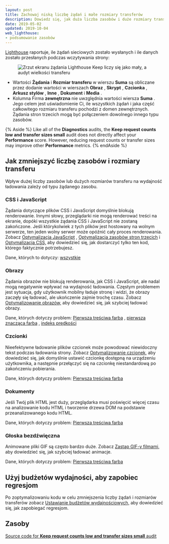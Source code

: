 ```yaml
---
layout: post
title: Zachowaj niską liczbę żądań i małe rozmiary transferów
description: Dowiedz się, jak duża liczba zasobów i duże rozmiary transferów wpływają na wydajność ładowania. Poznaj strategie zmniejszania liczby żądań i rozmiarów transferów.
date: 2019-05-02
updated: 2019-10-04
web_lighthouse:
- podsumowanie zasobów
---
```


[Lighthouse](https://developers.google.com/web/tools/lighthouse/) raportuje, ile żądań sieciowych zostało wysłanych i ile danych zostało przesłanych podczas wczytywania strony:

<figure class="w-figure"><img class="w-screenshot" src="resource-summary.png" alt="Zrzut ekranu żądania Lighthouse Keep liczy się jako mały, a audyt wielkości transferu"></figure>

- Wartości **Żądania** i **Rozmiar transferu** w wierszu **Suma** są obliczane przez dodanie wartości w wierszach **Obraz** , **Skrypt** , **Czcionka** , **Arkusz stylów** , **Inne** , **Dokument** i **Media** .
- Kolumna Firma **zewnętrzna** nie uwzględnia wartości wiersza **Suma** . Jego celem jest uświadomienie Ci, ile wszystkich żądań i jaka część całkowitego rozmiaru transferu pochodzi z domen zewnętrznych. Żądania stron trzecich mogą być połączeniem dowolnego innego typu zasobów.

{% Aside %} Like all of the **Diagnostics** audits, the **Keep request counts low and transfer sizes small** audit does not directly affect your **Performance** score. However, reducing request counts or transfer sizes may improve other **Performance** metrics. {% endAside %}

## Jak zmniejszyć liczbę zasobów i rozmiary transferu

Wpływ dużej liczby zasobów lub dużych rozmiarów transferu na wydajność ładowania zależy od typu żądanego zasobu.

### CSS i JavaScript

Żądania dotyczące plików CSS i JavaScript domyślnie blokują renderowanie. Innymi słowy, przeglądarki nie mogą renderować treści na ekranie, dopóki wszystkie żądania CSS i JavaScript nie zostaną zakończone. Jeśli którykolwiek z tych plików jest hostowany na wolnym serwerze, ten jeden wolny serwer może opóźnić cały proces renderowania. Zobacz [Optymalizacja JavaScript] , [Optymalizacja zasobów stron trzecich] i [Optymalizacja CSS,] aby dowiedzieć się, jak dostarczyć tylko ten kod, którego faktycznie potrzebujesz.

Dane, których to dotyczy: [wszystkie]

### Obrazy

Żądania obrazów nie blokują renderowania, jak CSS i JavaScript, ale nadal mogą negatywnie wpływać na wydajność ładowania. Częstym problemem jest sytuacja, gdy użytkownik mobilny ładuje stronę i widzi, że obrazy zaczęły się ładować, ale ukończenie zajmie trochę czasu. Zobacz [Optymalizowanie obrazów,] aby dowiedzieć się, jak szybciej ładować obrazy.

Dane, których dotyczy problem: [Pierwsza treściwa farba] , [pierwsza znacząca farba] , [indeks prędkości]

### Czcionki

Nieefektywne ładowanie plików czcionek może powodować niewidoczny tekst podczas ładowania strony. Zobacz [Optymalizowanie czcionek,] aby dowiedzieć się, jak domyślnie ustawić czcionkę dostępną na urządzeniu użytkownika, a następnie przełączyć się na czcionkę niestandardową po zakończeniu pobierania.

Dane, których dotyczy problem: [Pierwsza treściwa farba](/first-contentful-paint)

### Dokumenty

Jeśli Twój plik HTML jest duży, przeglądarka musi poświęcić więcej czasu na analizowanie kodu HTML i tworzenie drzewa DOM na podstawie przeanalizowanego kodu HTML.

Dane, których dotyczy problem: [Pierwsza treściwa farba](/first-contentful-paint)

### Głoska bezdźwięczna

Animowane pliki GIF są często bardzo duże. Zobacz [Zastąp GIF-y filmami,] aby dowiedzieć się, jak szybciej ładować animacje.

Dane, których dotyczy problem: [Pierwsza treściwa farba](/first-contentful-paint)

## Użyj budżetów wydajności, aby zapobiec regresjom

Po zoptymalizowaniu kodu w celu zmniejszenia liczby żądań i rozmiarów transferów zobacz [Ustawianie budżetów wydajnościowych,](/fast#set-performance-budgets) aby dowiedzieć się, jak zapobiegać regresjom.

## Zasoby

[Source code for **Keep request counts low and transfer sizes small** audit](https://github.com/GoogleChrome/lighthouse/blob/master/lighthouse-core/audits/resource-summary.js)


[Optymalizacja CSS,]: /fast#optimize-your-css
[Optymalizacja JavaScript]: /fast#optimize-your-javascript
[Optymalizacja zasobów stron trzecich]: /fast#optimize-your-third-party-resources
[wszystkie]: /lighthouse-performance#metrics
[Optymalizowanie obrazów,]: /fast#optimize-your-images
[Pierwsza treściwa farba]: /first-contentful-paint
[pierwsza znacząca farba]: /first-meaningful-paint
[indeks prędkości]: /speed-index
[Optymalizowanie czcionek,]: /fast/#optimize-web-fonts
[Zastąp GIF-y filmami,]: /replace-gifs-with-videos/